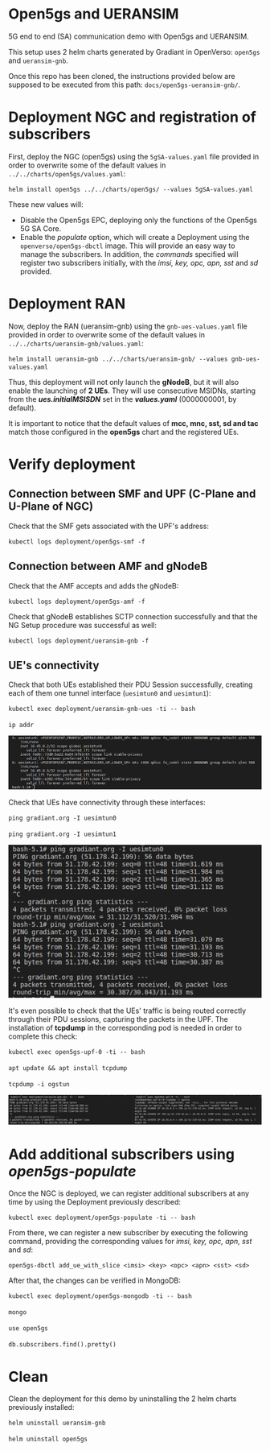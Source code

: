# Open5gs and UERANSIM 

5G end to end (SA) communication demo with Open5gs and UERANSIM.

This setup uses 2 helm charts generated by Gradiant in OpenVerso: `open5gs` and `ueransim-gnb`.

Once this repo has been cloned, the instructions provided below are supposed to be executed from this path: `docs/open5gs-ueransim-gnb/`.

# Deployment NGC and registration of subscribers

First, deploy the NGC (open5gs) using the `5gSA-values.yaml` file provided in order to overwrite some of the default values in `../../charts/open5gs/values.yaml`:

```
helm install open5gs ../../charts/open5gs/ --values 5gSA-values.yaml
```

These new values will:

- Disable the Open5gs EPC, deploying only the functions of the Open5gs 5G SA Core.
- Enable the *populate* option, which will create a Deployment using the `openverso/open5gs-dbctl` image. This will provide an easy way to manage the subscribers. In addition, the *commands* specified will register two subscribers initially, with the *imsi, key, opc, apn, sst* and *sd* provided. 


# Deployment RAN

Now, deploy the RAN (ueransim-gnb) using the `gnb-ues-values.yaml` file provided in order to overwrite some of the default values in `../../charts/ueransim-gnb/values.yaml`:

```
helm install ueransim-gnb ../../charts/ueransim-gnb/ --values gnb-ues-values.yaml
```

Thus, this deployment will not only launch the **gNodeB**, but it will also enable the launching of **2 UEs**. They will use consecutive MSIDNs, starting from the ***ues.initialMSISDN*** set in the ***values.yaml*** (0000000001, by default).

It is important to notice that the default values of **mcc, mnc, sst, sd and tac** match those configured in the **open5gs** chart and the registered UEs.


# Verify deployment

## Connection between SMF and UPF (C-Plane and U-Plane of NGC)

Check that the SMF gets associated with the UPF's address:
```
kubectl logs deployment/open5gs-smf -f
```

## Connection between AMF and gNodeB

Check that the AMF accepts and adds the gNodeB:
```
kubectl logs deployment/open5gs-amf -f
```

Check that gNodeB establishes SCTP connection successfully and that the NG Setup procedure was successful as well:
```
kubectl logs deployment/ueransim-gnb -f
```

## UE's connectivity
Check that both UEs established their PDU Session successfully, creating each of them one tunnel interface (`uesimtun0` and `uesimtun1`):
```
kubectl exec deployment/ueransim-gnb-ues -ti -- bash

ip addr
```

![alt text](./screenshots/ues_tunnels.png "UEs tunnel interfaces")

Check that UEs have connectivity through these interfaces:
```
ping gradiant.org -I uesimtun0

ping gradiant.org -I uesimtun1
```
![alt text](./screenshots/ues_ping.png "UEs connectivity")

It's even possible to check that the UEs' traffic is being routed correctly through their PDU sessions, capturing the packets in the UPF. The installation of **tcpdump** in the corresponding pod is needed in order to complete this check:
```
kubectl exec open5gs-upf-0 -ti -- bash

apt update && apt install tcpdump

tcpdump -i ogstun
```
![alt text](./screenshots/tcpdump.png "Capturing traffic in the UPF")

# Add additional subscribers using *open5gs-populate*

Once the NGC is deployed, we can register additional subscribers at any time by using the Deployment previously described:
```
kubectl exec deployment/open5gs-populate -ti -- bash
```

From there, we can register a new subscriber by executing the following command, providing the corresponding values for *imsi, key, opc, apn, sst* and *sd*:
```
open5gs-dbctl add_ue_with_slice <imsi> <key> <opc> <apn> <sst> <sd>
```

After that, the changes can be verified in MongoDB:
```
kubectl exec deployment/open5gs-mongodb -ti -- bash

mongo

use open5gs

db.subscribers.find().pretty()
```

# Clean
Clean the deployment for this demo by uninstalling the 2 helm charts previously installed:
```
helm uninstall ueransim-gnb

helm uninstall open5gs
```
